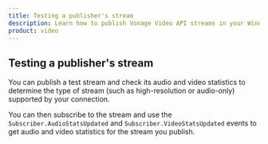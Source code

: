 ```yaml
---
title: Testing a publisher's stream
description: Learn how to publish Vonage Video API streams in your Windows application. Once you have connected to a session, you can send video, audio, and messages by publishing a stream.
product: video 
---
```


## Testing a publisher's stream

You can publish a test stream and check its audio and video statistics to determine the type of stream (such as high-resolution or audio-only) supported by your connection.

You can then subscribe to the stream and use the `Subscriber.AudioStatsUpdated` and `Subscriber.VideoStatsUpdated` events to get audio and video statistics for the stream you publish.

